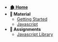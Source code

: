 - **[🏚 Home](/_home.md)**
- **📖 Material**
    - [Getting Started](/classes/fundamentals/courses/programming/material/start-with-programs.md)
    - [Javascript](/classes/fundamentals/courses/programming/material/javascript-to-type-script.md)
- **📄 Assignments**
    - [Javascript Library](/classes/fundamentals/courses/programming/assignments/Javascript-Lab1.md)